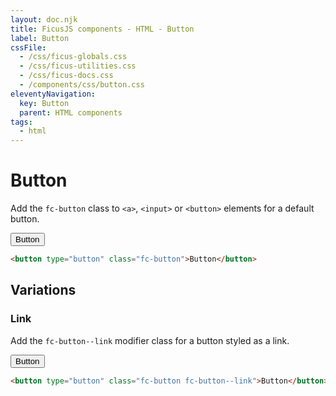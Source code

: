 ```yaml
---
layout: doc.njk
title: FicusJS components - HTML - Button
label: Button
cssFile: 
  - /css/ficus-globals.css
  - /css/ficus-utilities.css
  - /css/ficus-docs.css
  - /components/css/button.css
eleventyNavigation:
  key: Button
  parent: HTML components
tags:
  - html
---
```

# Button

Add the `fc-button` class to `<a>`, `<input>` or `<button>` elements for a default button. 

<button type="button" class="fc-button">Button</button>

```html
<button type="button" class="fc-button">Button</button>
```

## Variations

### Link

Add the `fc-button--link` modifier class for a button styled as a link. 

<button type="button" class="fc-button fc-button--link">Button</button>

```html
<button type="button" class="fc-button fc-button--link">Button</button>
```